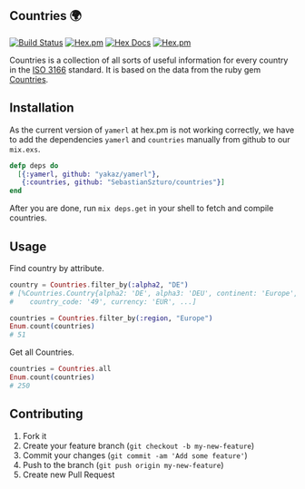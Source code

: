 ## Countries :earth_africa:
[![Build Status](https://travis-ci.org/SebastianSzturo/countries.svg?branch=master)](https://travis-ci.org/SebastianSzturo/countries) [![Hex.pm](https://img.shields.io/hexpm/v/countries.svg?maxAge=2592000)](https://hex.pm/packages/countries) [![Hex Docs](https://img.shields.io/badge/hex-docs-9768d1.svg)](https://hexdocs.pm/countries) [![Hex.pm](https://img.shields.io/hexpm/dt/countries.svg?maxAge=2592000)](https://hex.pm/packages/countries)

Countries is a collection of all sorts of useful information for every country in the [ISO 3166](https://en.wikipedia.org/wiki/ISO_3166) standard.
It is based on the data from the ruby gem [Countries](https://github.com/hexorx/countries).

## Installation
As the current version of ``yamerl`` at hex.pm is not working correctly, we have to add the dependencies ``yamerl`` and ``countries`` manually from github to our ``mix.exs``.

```Elixir
defp deps do
  [{:yamerl, github: "yakaz/yamerl"},
   {:countries, github: "SebastianSzturo/countries"}]
end
```

After you are done, run ```mix deps.get``` in your shell to fetch and compile countries.

## Usage

Find country by attribute.

```Elixir
country = Countries.filter_by(:alpha2, "DE")
# [%Countries.Country{alpha2: 'DE', alpha3: 'DEU', continent: 'Europe',
#	 country_code: '49', currency: 'EUR', ...]

countries = Countries.filter_by(:region, "Europe")
Enum.count(countries)
# 51
```

Get all Countries.

```Elixir
countries = Countries.all
Enum.count(countries)
# 250
```

## Contributing

1. Fork it
2. Create your feature branch (`git checkout -b my-new-feature`)
3. Commit your changes (`git commit -am 'Add some feature'`)
4. Push to the branch (`git push origin my-new-feature`)
5. Create new Pull Request
